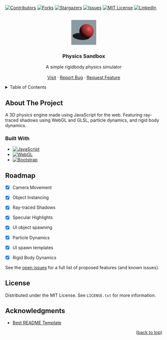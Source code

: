 <!-- Improved compatibility of back to top link: See: https://github.com/othneildrew/Best-README-Template/pull/73 -->
<a id="readme-top"></a>
<!--
*** Thanks for checking out the Best-README-Template. If you have a suggestion
*** that would make this better, please fork the repo and create a pull request
*** or simply open an issue with the tag "enhancement".
*** Don't forget to give the project a star!
*** Thanks again! Now go create something AMAZING! :D
-->



<!-- PROJECT SHIELDS -->
<!--
*** I'm using markdown "reference style" links for readability.
*** Reference links are enclosed in brackets [ ] instead of parentheses ( ).
*** See the bottom of this document for the declaration of the reference variables
*** for contributors-url, forks-url, etc. This is an optional, concise syntax you may use.
*** https://www.markdownguide.org/basic-syntax/#reference-style-links
-->
[![Contributors][contributors-shield]][contributors-url]
[![Forks][forks-shield]][forks-url]
[![Stargazers][stars-shield]][stars-url]
[![Issues][issues-shield]][issues-url]
[![MIT License][license-shield]][license-url]
[![LinkedIn][linkedin-shield]][linkedin-url]



<!-- PROJECT LOGO -->
<br />
<div align="center">
  <a href="https://github.com/josephHelfenbein/physics-sandbox">
    <img src="logo.png" alt="Logo" width="80" height="80">
  </a>

<h3 align="center">Physics Sandbox</h3>

  <p align="center">
    A simple rigidbody physics simulator
    <br />
    <br />
    <a href="https://josephhelfenbein.github.io/physics-sandbox">Visit</a>
    ·
    <a href="https://github.com/josephHelfenbein/physics-sandbox/issues/new?labels=bug&template=bug-report---.md">Report Bug</a>
    ·
    <a href="https://github.com/josephHelfenbein/physics-sandbox/issues/new?labels=enhancement&template=feature-request---.md">Request Feature</a>
  </p>
</div>



<!-- TABLE OF CONTENTS -->
<details>
  <summary>Table of Contents</summary>
  <ol>
    <li><a href="#about-the-project">About The Project</a></li>
    <li><a href="#roadmap">Roadmap</a></li>
    <li><a href="#license">License</a></li>
    <li><a href="#acknowledgments">Acknowledgments</a></li>
  </ol>
</details>



<!-- ABOUT THE PROJECT -->
## About The Project

A 3D physics engine made using JavaScript for the web. Featuring ray-traced shadows using WebGL and GLSL, particle dynamics, and rigid body dynamics.


### Built With

* [![JavaScript][JavaScript]][JavaScript-url]
* [![WebGL][WebGL]][WebGL-url]
* [![Bootstrap][Bootstrap.com]][Bootstrap-url]



<!-- ROADMAP -->
## Roadmap

- [x] Camera Movement
- [x] Object Instancing
- [x] Ray-traced Shadows
- [x] Specular Highlights
- [x] UI object spawning
- [x] Particle Dynamics
- [x] UI spawn templates
- [x] Rigid Body Dynamics


See the [open issues](https://github.com/josephHelfenbein/physics-sandbox/issues) for a full list of proposed features (and known issues).


<!-- LICENSE -->
## License

Distributed under the MIT License. See `LICENSE.txt` for more information.


<!-- ACKNOWLEDGMENTS -->
## Acknowledgments

* [Best README Template](https://github.com/othneildrew/Best-README-Template)


<p align="right">(<a href="#readme-top">back to top</a>)</p>



<!-- MARKDOWN LINKS & IMAGES -->
<!-- https://www.markdownguide.org/basic-syntax/#reference-style-links -->
[contributors-shield]: https://img.shields.io/github/contributors/josephHelfenbein/physics-sandbox.svg?style=for-the-badge
[contributors-url]: https://github.com/josephHelfenbein/physics-sandbox/graphs/contributors
[forks-shield]: https://img.shields.io/github/forks/josephHelfenbein/physics-sandbox.svg?style=for-the-badge
[forks-url]: https://github.com/josephHelfenbein/physics-sandbox/network/members
[stars-shield]: https://img.shields.io/github/stars/josephHelfenbein/physics-sandbox.svg?style=for-the-badge
[stars-url]: https://github.com/josephHelfenbein/physics-sandbox/stargazers
[issues-shield]: https://img.shields.io/github/issues/josephHelfenbein/physics-sandbox.svg?style=for-the-badge
[issues-url]: https://github.com/josephHelfenbein/physics-sandbox/issues
[license-shield]: https://img.shields.io/github/license/josephHelfenbein/physics-sandbox.svg?style=for-the-badge
[license-url]: https://github.com/josephHelfenbein/physics-sandbox/blob/master/LICENSE.txt
[linkedin-shield]: https://img.shields.io/badge/-LinkedIn-black.svg?style=for-the-badge&logo=linkedin&colorB=555
[linkedin-url]: https://linkedin.com/in/joseph-j-helfenbein
[product-screenshot]: images/screenshot.png
[Next.js]: https://img.shields.io/badge/next.js-000000?style=for-the-badge&logo=nextdotjs&logoColor=white
[Next-url]: https://nextjs.org/
[React.js]: https://img.shields.io/badge/React-20232A?style=for-the-badge&logo=react&logoColor=61DAFB
[React-url]: https://reactjs.org/
[Vue.js]: https://img.shields.io/badge/Vue.js-35495E?style=for-the-badge&logo=vuedotjs&logoColor=4FC08D
[Vue-url]: https://vuejs.org/
[Angular.io]: https://img.shields.io/badge/Angular-DD0031?style=for-the-badge&logo=angular&logoColor=white
[Angular-url]: https://angular.io/
[Svelte.dev]: https://img.shields.io/badge/Svelte-4A4A55?style=for-the-badge&logo=svelte&logoColor=FF3E00
[Svelte-url]: https://svelte.dev/
[Laravel.com]: https://img.shields.io/badge/Laravel-FF2D20?style=for-the-badge&logo=laravel&logoColor=white
[Laravel-url]: https://laravel.com
[Bootstrap.com]: https://img.shields.io/badge/Bootstrap-563D7C?style=for-the-badge&logo=bootstrap&logoColor=white
[Bootstrap-url]: https://getbootstrap.com
[JQuery.com]: ?style=for-the-badge&logo=jquery&logoColor=whitehttps://img.shields.io/badge/jQuery-0769AD
[JQuery-url]: https://jquery.com 
[JavaScript]: https://img.shields.io/badge/javascript-yellow?logo=javascript&style=for-the-badge&logoColor=white
[JavaScript-url]: https://developer.oracle.com/languages/javascript.html
[WebGL]: https://img.shields.io/badge/webgl-red?logo=webgl&style=for-the-badge&logoColor=white
[WebGL-url]: https://www.khronos.org/webgl/
